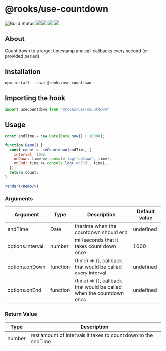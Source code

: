 # @rooks/use-countdown

![Build Status](https://github.com/imbhargav5/rooks/workflows/Node%20CI/badge.svg) ![](https://img.shields.io/npm/v/@rooks/use-countdown/latest.svg) ![](https://img.shields.io/npm/l/@rooks/use-countdown.svg) ![](https://img.shields.io/bundlephobia/min/@rooks/use-countdown.svg) ![](https://img.shields.io/david/imbhargav5/rooks.svg?path=packages%2Fcountdown)




## About
Count down to a target timestamp and call callbacks every second (or provided peried)

## Installation

```
npm install --save @rooks/use-countdown
```

## Importing the hook

```javascript
import useCountdown from "@rooks/use-countdown"
```

## Usage

```jsx
const endTime = new Date(Date.now() + 10000);

function Demo() {
  const count = useCountdown(endTime, {
    interval: 1000,
    onDown: time => console.log('onDown', time),
    onEnd: time => console.log('onEnd', time),
  });
  return count;
}

render(<Demo/>)
```


### Arguments

| Argument         | Type     | Description                                                         | Default value |
| ---------------- | -------- | ------------------------------------------------------------------- | ------------- |
| endTime          | Date     | the time when the countdown should end                              | undefined     |
| options.interval | number   | milliseconds that it takes count down once                          | 1000          |
| options.onDown   | function | (time) => {}, callback that would be called every interval          | undefined     |
| options.onEnd    | function | (time) => {}, callback that would be called when the countdown ends | undefined     |


### Return Value

| Type   | Description                                                    |
| ------ | -------------------------------------------------------------- |
| number | rest amount of intervals it takes to count down to the endTime |